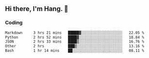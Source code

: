 ## Hi there, I'm Hang. 👋

### Coding

<!--START_SECTION:waka-->

```txt
Markdown     3 hrs 21 mins   █████▓░░░░░░░░░░░░░░░░░░░   22.05 %
Python       2 hrs 52 mins   ████▓░░░░░░░░░░░░░░░░░░░░   18.84 %
JSON         2 hrs 33 mins   ████▒░░░░░░░░░░░░░░░░░░░░   16.76 %
Other        2 hrs           ███▒░░░░░░░░░░░░░░░░░░░░░   13.16 %
Bash         1 hr 14 mins    ██░░░░░░░░░░░░░░░░░░░░░░░   08.11 %
```

<!--END_SECTION:waka-->
